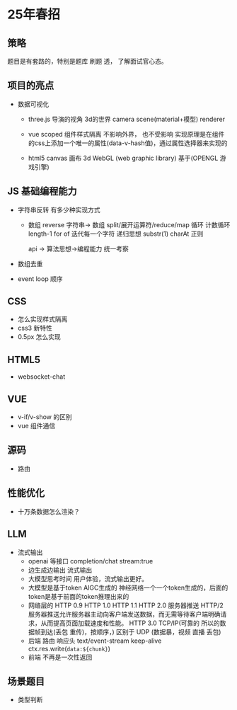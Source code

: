 # 25年春招

## 策略

题目是有套路的，特别是题库
刷题 透，  了解面试官心态。

## 项目的亮点
- 数据可视化
  - three.js
  导演的视角 3d的世界
  camera scene(material+模型) renderer 
  - vue scoped 组件样式隔离 不影响外界， 也不受影响
    实现原理是在组件的css上添加一个唯一的属性(data-v-hash值)，通过属性选择器来实现的

  - html5 canvas 画布
    3d WebGL (web graphic library) 基于(OPENGL 游戏引擎)


## JS 基础编程能力

- 字符串反转 有多少种实现方式
  - 数组 reverse
    字符串-> 数组
      split/展开运算符/reduce/map
    循环
      计数循环 length-1
      for of 迭代每一个字符
    递归思想 substr(1)    charAt
    正则

    api -> 算法思想->编程能力 统一考察

- 数组去重 
- event loop 顺序

## CSS
- 怎么实现样式隔离
- css3 新特性
- 0.5px 怎么实现
  
## HTML5
- websocket-chat

## VUE
- v-if/v-show 的区别
- vue 组件通信

## 源码
- 路由

## 性能优化
- 十万条数据怎么渲染？

## LLM
- 流式输出
  - openai 等接口 completion/chat stream:true
  - 边生成边输出 流式输出
  - 大模型思考时间  用户体验，流式输出更好。
  - 大模型是基于token AIGC生成的
    神经网络一个一个token生成的，后面的token是基于前面的token推理出来的
  - 网络层的
    HTTP 0.9
    HTTP 1.0
    HTTP 1.1
    HTTP 2.0  服务器推送 
    HTTP/2 服务器推送允许服务器主动向客户端发送数据，而无需等待客户端明确请求，从而提高页面加载速度和性能。
    HTTP 3.0
    TCP/IP(可靠的 所以的数据帧到达(丢包 重传)，按顺序，)  区别于 UDP (数据暴，视频 直播 丢包)
  - 后端
    路由
    响应头 text/event-stream  keep-alive
    ctx.res.write(`data:${chunk}`)
  - 前端
    不再是一次性返回 
## 场景题目
- 类型判断